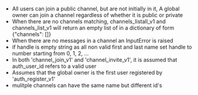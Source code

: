 - All users can join a public channel, but are not initially in it, A global owner can join a channel regardless of whether it is public or private
- When there are no channels matching, channels_listall_v1 and channels_list_v1 will return an empty list of in a dictionary of form {"channels": []}
- When there are no messages in a channel an InputError is raised
- if handle is empty string as all non valid first and last name set handle to number starting from 0, 1, 2, ...
- In both 'channel_join_v1' and 'channel_invite_v1', it is assumed that auth_user_id refers to a valid user
- Assumes that the global owner is the first user registered by 'auth_register_v1'
- mulitple channels can have the same name but different id's

